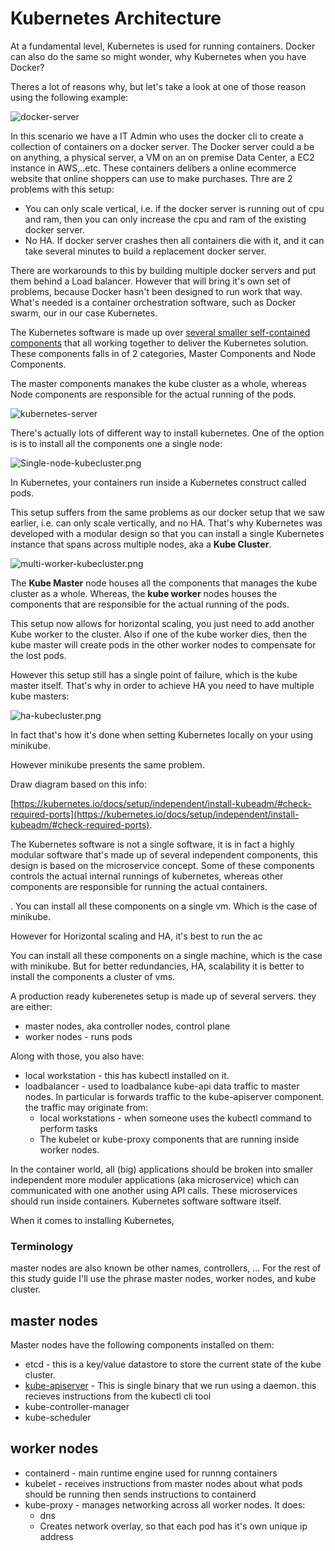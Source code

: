# Kubernetes Architecture


At a fundamental level, Kubernetes is used for running containers. Docker can also do the same so might wonder, why Kubernetes when you have Docker?  

Theres a lot of reasons why, but let's take a look at one of those reason using the following example:


![docker-server](https://github.com/Sher-Chowdhury/Kubernetes-Study-Guide/raw/master/Part-01/03_kubernetes_architecture/images/Docker-Server-Architecture.png)

In this scenario we have a IT Admin who uses the docker cli to create a collection of containers on a docker server. The Docker server could a be on anything, a physical server, a VM on an on premise Data Center, a EC2 instance in AWS,..etc. These containers delibers a online ecommerce website that online shoppers can use to make purchases. Thre are 2 problems with this setup:

- You can only scale vertical, i.e. if the docker server is running out of cpu and ram, then you can only increase the cpu and ram of the existing docker server.  
- No HA. If docker server crashes then all containers die with it, and it can take several minutes to build a replacement docker server.

There are workarounds to this by building multiple docker servers and put them behind a Load balancer. However that will bring it's own set of problems, because Docker hasn't been designed to run work that way. What's needed is a container orchestration software, such as Docker swarm, our in our case Kubernetes. 

The Kubernetes software is made up over [several smaller self-contained components](https://kubernetes.io/docs/concepts/overview/components/) that all working together to deliver the Kubernetes solution. These components falls in of 2 categories, Master Components and Node Components.



The master components manakes the kube cluster as a whole, whereas Node components are responsible for the actual running of the pods. 





![kubernetes-server](https://github.com/Sher-Chowdhury/Kubernetes-Study-Guide/raw/master/Part-01/03_kubernetes_architecture/images/kubernetes-components.png)


There's actually lots of different way to install kubernetes. One of the option is is to install all the components one a single node:



![Single-node-kubecluster.png](https://github.com/Sher-Chowdhury/Kubernetes-Study-Guide/raw/master/Part-01/03_kubernetes_architecture/images/Single-node-kubecluster.png)


In Kubernetes, your containers run inside a Kubernetes construct called pods. 

This setup suffers from the same problems as our docker setup that we saw earlier, i.e. can only scale vertically, and no HA. That's why Kubernetes was developed with a modular design so that you can install a single Kubernetes instance that spans across multiple nodes, aka a **Kube Cluster**.

![multi-worker-kubecluster.png](https://github.com/Sher-Chowdhury/Kubernetes-Study-Guide/raw/master/Part-01/03_kubernetes_architecture/images/multi-worker-kubecluster.png)

The **Kube Master** node houses all the components that manages the kube cluster as a whole. Whereas, the **kube worker** nodes houses the components that are responsible for the actual running of the pods.

This setup now allows for horizontal scaling, you just need to add another Kube worker to the cluster. Also if one of the kube worker dies, then the kube master will create pods in the other worker nodes to compensate for the lost pods. 

However this setup still has a single point of failure, which is the kube master itself. That's why in order to achieve HA you need to have multiple kube masters:

![ha-kubecluster.png](https://github.com/Sher-Chowdhury/Kubernetes-Study-Guide/raw/master/Part-01/03_kubernetes_architecture/images/ha-kubecluster.png)

















In fact that's how it's done when setting Kubernetes locally on your using minikube. 





However minikube presents the same problem. 


Draw diagram based on this info:

[https://kubernetes.io/docs/setup/independent/install-kubeadm/#check-required-ports](https://kubernetes.io/docs/setup/independent/install-kubeadm/#check-required-ports).




The Kubernetes software is not a single software, it is in fact a highly modular software that's made up of several independent components, this design is based on the microservice concept. Some of these components controls the actual internal runnings of kubernetes, whereas other components are responsible for running the actual containers. 

. You can install all these components on a single vm. Which is the case of minikube. 


However for Horizontal scaling and HA, it's best to run the ac


You can install all these components on a single machine, which is the case with minikube. But for better redundancies, HA, scalability it is better to install the components a cluster of vms. 



A production ready kuberenetes setup is made up of several servers. they are either:

- master nodes, aka controller nodes, control plane
- worker nodes - runs pods


Along with those, you also have:

- local workstation - this has kubectl installed on it. 
- loadbalancer - used to loadbalance kube-api data traffic to master nodes. In particular is forwards traffic to the kube-apiserver component. the traffic may originate from:
  - local workstations - when someone uses the kubectl command to perform tasks
  - The kubelet or kube-proxy components that are running inside worker nodes. 


In the container world, all (big) applications should be broken into smaller independent more moduler applications (aka microservice) which can communicated with one another using API calls. These microservices should run inside containers. Kubernetes software software itself.



When it comes to installing Kubernetes, 


### Terminology

master nodes are also known be other names, controllers, ... For the rest of this study guide I'll use the phrase master nodes, worker nodes, and kube cluster. 





## master nodes

Master nodes have the following components installed on them:

- etcd - this is a key/value datastore to store the current state of the kube cluster.
- [kube-apiserver](https://kubernetes.io/docs/reference/command-line-tools-reference/kube-apiserver/) - This is single binary that we run using a daemon. this recieves instructions from the kubectl cli tool
- kube-controller-manager
- kube-scheduler


## worker nodes

- containerd - main runtime engine used for runnng containers
- kubelet - receives instructions from master nodes about what pods should be running then sends instructions to containerd
- kube-proxy - manages networking across all worker nodes. It does:
  - dns 
  - Creates network overlay, so that each pod has it's own unique ip address